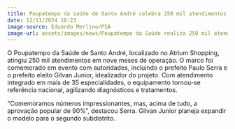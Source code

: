 ```yaml
---
title: Poupatempo da saúde de Santo André celebra 250 mil atendimentos
date: 12/11/2024 18:23
image-source: Eduardo Merlino/PSA
image-url: assets/images/news/Poupatempo da Saúde realiza 250 mil atendimentos_Fotos_Eduardo Merlino_PSA (1).jpeg
---
```


O Poupatempo da Saúde de Santo André, localizado no Atrium Shopping, atingiu 250 mil atendimentos em nove meses de operação. O marco foi comemorado em evento com autoridades, incluindo o prefeito Paulo Serra e o prefeito eleito Gilvan Junior, idealizador do projeto. Com atendimento integrado em mais de 35 especialidades, o equipamento tornou-se referência nacional, agilizando diagnósticos e tratamentos.

“Comemoramos números impressionantes, mas, acima de tudo, a aprovação popular de 90%”, destacou Serra. Gilvan Junior planeja expandir o modelo para o segundo subdistrito.
